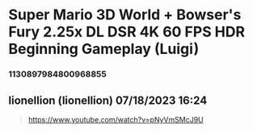 # Super Mario 3D World + Bowser's Fury 2.25x DL DSR 4K 60 FPS HDR Beginning Gameplay (Luigi)
### 1130897984800968855
## lionellion (lionellion) 07/18/2023 16:24 

> https://www.youtube.com/watch?v=pNyVmSMcJ9U

